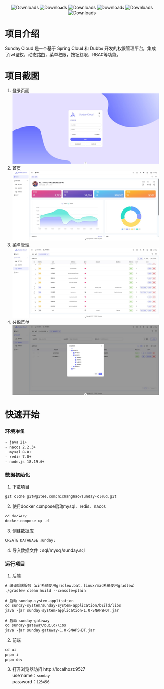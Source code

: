 <p align="center">
 <img src="https://img.shields.io/badge/Gradle-8.8-green" alt="Downloads">
 <img src="https://img.shields.io/badge/Java-21-green" alt="Downloads">
 <img src="https://img.shields.io/badge/Spring%20Cloud-2023.0.3-blue" alt="Downloads">
 <img src="https://img.shields.io/badge/Spring%20Cloud%20Alibana-2023.0.1-blue" alt="Downloads">
 <img src="https://img.shields.io/badge/Spring%20Boot-3.3.3-blue" alt="Downloads">
 <img src="https://img.shields.io/badge/Dubbo-3.2.15-blue" alt="Downloads">
</p>


# 项目介绍

Sunday Cloud 是一个基于 Spring Cloud 和 Dubbo 开发的权限管理平台，集成了jwt鉴权，动态路由，菜单权限，按钮权限，RBAC等功能。

# 项目截图
1. 登录页面
![登录](/_images/login.jpg)
2. 首页
![首页](/_images/home.jpg)
3. 菜单管理
![菜单管理](/_images/menu-manage.jpg)
4. 分配菜单
![分配菜单](/_images/assign-menus.jpg)

# 快速开始

### 环境准备
```angular2html
- java 21+
- nacos 2.2.3+
- mysql 8.0+
- redis 7.0+
- node.js 18.19.0+
```
### 数据初始化
1. 下载项目
```shell
git clone git@gitee.com:nichanghao/sunday-cloud.git
```
2. 使用docker compose启动mysql、redis、nacos
```shell
cd docker/
docker-compose up -d
```
3. 创建数据库
```shell
CREATE DATABASE sunday;
```
4. 导入数据文件：sql/mysql/sunday.sql

### 运行项目
1. 后端
```shell
# 编译后端服务（win系统使用gradlew.bat，linux/mac系统使用gradlew）
./gradlew clean build --console=plain

# 启动 sunday-system-application
cd sunday-system/sunday-system-application/build/libs
java -jar sunday-system-application-1.0-SNAPSHOT.jar

# 启动 sunday-gateway
cd sunday-gateway/build/libs
java -jar sunday-gateway-1.0-SNAPSHOT.jar
```
2. 前端
```shell
cd ui
pnpm i
pnpm dev
```
3. 打开浏览器访问 http://localhost:9527  
username：`sunday`  
password：`123456`


